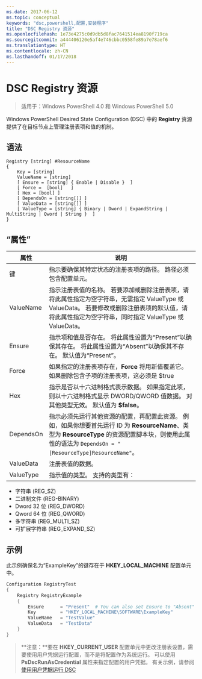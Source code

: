 ```yaml
---
ms.date: 2017-06-12
ms.topic: conceptual
keywords: "dsc,powershell,配置,安装程序"
title: "DSC Registry 资源"
ms.openlocfilehash: 1e73e4275c0d9db5d8fac7641514ea8190f719ca
ms.sourcegitcommit: a444406120e5af4e746cbbc0558fe89a7e78aef6
ms.translationtype: HT
ms.contentlocale: zh-CN
ms.lasthandoff: 01/17/2018
---
```

# <a name="dsc-registry-resource"></a>DSC Registry 资源

> 适用于：Windows PowerShell 4.0 和 Windows PowerShell 5.0

Windows PowerShell Desired State Configuration (DSC) 中的 **Registry** 资源提供了在目标节点上管理注册表项和值的机制。

## <a name="syntax"></a>语法

```
Registry [string] #ResourceName
{
    Key = [string]
    ValueName = [string]
    [ Ensure = [string] { Enable | Disable }  ]
    [ Force =  [bool]   ]
    [ Hex = [bool] ]
    [ DependsOn = [string[]] ]
    [ ValueData = [string[]] ]
    [ ValueType = [string] { Binary | Dword | ExpandString | MultiString | Qword | String }  ]
}
```

## <a name="properties"></a>“属性”
|  属性  |  说明   | 
|---|---| 
| 键| 指示要确保其特定状态的注册表项的路径。 路径必须包含配置单元。| 
| ValueName| 指示注册表值的名称。 若要添加或删除注册表项，请将此属性指定为空字符串，无需指定 ValueType 或 ValueData。 若要修改或删除注册表项的默认值，请将此属性指定为空字符串，同时指定 ValueType 或 ValueData。| 
| Ensure| 指示项和值是否存在。 将此属性设置为“Present”以确保其存在。 将此属性设置为“Absent”以确保其不存在。 默认值为“Present”。| 
| Force| 如果指定的注册表项存在，__Force__ 将用新值覆盖它。 如果删除包含子项的注册表项，这必须是 $true| 
| Hex| 指示是否以十六进制格式表示数据。 如果指定此项，则以十六进制格式显示 DWORD/QWORD 值数据。 对其他类型无效。 默认值为 __$false__。| 
| DependsOn| 指示必须先运行其他资源的配置，再配置此资源。 例如，如果你想要首先运行 ID 为 __ResourceName__、类型为 __ResourceType__ 的资源配置脚本块，则使用此属性的语法为 `DependsOn = "[ResourceType]ResourceName"`。| 
| ValueData| 注册表值的数据。| 
| ValueType| 指示值的类型。 支持的类型有： 
<ul><li>字符串 (REG_SZ)</li>


<li>二进制文件 (REG-BINARY)</li>


<li>Dword 32 位 (REG_DWORD)</li>


<li>Qword 64 位 (REG_QWORD)</li>


<li>多字符串 (REG_MULTI_SZ)</li>


<li>可扩展字符串 (REG_EXPAND_SZ)</li></ul>

## <a name="example"></a>示例
此示例确保名为“ExampleKey”的键存在于 **HKEY\_LOCAL\_MACHINE** 配置单元中。
```powershell
Configuration RegistryTest
{
    Registry RegistryExample
    {
        Ensure      = "Present"  # You can also set Ensure to "Absent"
        Key         = "HKEY_LOCAL_MACHINE\SOFTWARE\ExampleKey"
        ValueName   = "TestValue"
        ValueData   = "TestData"
    }
}
```

>**注意：**要在 **HKEY\_CURRENT\_USER** 配置单元中更改注册表设置，需要使用用户凭据运行配置，而不是将配置作为系统运行。
>可以使用 **PsDscRunAsCredential** 属性来指定配置的用户凭据。 有关示例，请参阅[使用用户凭据运行 DSC](runAsUser.md)



